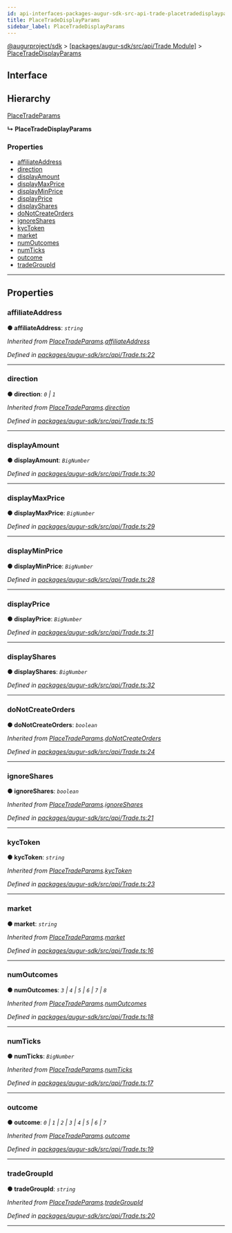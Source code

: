 ```yaml
---
id: api-interfaces-packages-augur-sdk-src-api-trade-placetradedisplayparams
title: PlaceTradeDisplayParams
sidebar_label: PlaceTradeDisplayParams
---
```


[@augurproject/sdk](api-readme.md) > [[packages/augur-sdk/src/api/Trade Module]](api-modules-packages-augur-sdk-src-api-trade-module.md) > [PlaceTradeDisplayParams](api-interfaces-packages-augur-sdk-src-api-trade-placetradedisplayparams.md)

## Interface

## Hierarchy

 [PlaceTradeParams](api-interfaces-packages-augur-sdk-src-api-trade-placetradeparams.md)

**↳ PlaceTradeDisplayParams**

### Properties

* [affiliateAddress](api-interfaces-packages-augur-sdk-src-api-trade-placetradedisplayparams.md#affiliateaddress)
* [direction](api-interfaces-packages-augur-sdk-src-api-trade-placetradedisplayparams.md#direction)
* [displayAmount](api-interfaces-packages-augur-sdk-src-api-trade-placetradedisplayparams.md#displayamount)
* [displayMaxPrice](api-interfaces-packages-augur-sdk-src-api-trade-placetradedisplayparams.md#displaymaxprice)
* [displayMinPrice](api-interfaces-packages-augur-sdk-src-api-trade-placetradedisplayparams.md#displayminprice)
* [displayPrice](api-interfaces-packages-augur-sdk-src-api-trade-placetradedisplayparams.md#displayprice)
* [displayShares](api-interfaces-packages-augur-sdk-src-api-trade-placetradedisplayparams.md#displayshares)
* [doNotCreateOrders](api-interfaces-packages-augur-sdk-src-api-trade-placetradedisplayparams.md#donotcreateorders)
* [ignoreShares](api-interfaces-packages-augur-sdk-src-api-trade-placetradedisplayparams.md#ignoreshares)
* [kycToken](api-interfaces-packages-augur-sdk-src-api-trade-placetradedisplayparams.md#kyctoken)
* [market](api-interfaces-packages-augur-sdk-src-api-trade-placetradedisplayparams.md#market)
* [numOutcomes](api-interfaces-packages-augur-sdk-src-api-trade-placetradedisplayparams.md#numoutcomes)
* [numTicks](api-interfaces-packages-augur-sdk-src-api-trade-placetradedisplayparams.md#numticks)
* [outcome](api-interfaces-packages-augur-sdk-src-api-trade-placetradedisplayparams.md#outcome)
* [tradeGroupId](api-interfaces-packages-augur-sdk-src-api-trade-placetradedisplayparams.md#tradegroupid)

---

## Properties

<a id="affiliateaddress"></a>

###  affiliateAddress

**● affiliateAddress**: *`string`*

*Inherited from [PlaceTradeParams](api-interfaces-packages-augur-sdk-src-api-trade-placetradeparams.md).[affiliateAddress](api-interfaces-packages-augur-sdk-src-api-trade-placetradeparams.md#affiliateaddress)*

*Defined in [packages/augur-sdk/src/api/Trade.ts:22](https://github.com/AugurProject/augur/blob/a689f5d0f9/packages/augur-sdk/src/api/Trade.ts#L22)*

___
<a id="direction"></a>

###  direction

**● direction**: *`0` \| `1`*

*Inherited from [PlaceTradeParams](api-interfaces-packages-augur-sdk-src-api-trade-placetradeparams.md).[direction](api-interfaces-packages-augur-sdk-src-api-trade-placetradeparams.md#direction)*

*Defined in [packages/augur-sdk/src/api/Trade.ts:15](https://github.com/AugurProject/augur/blob/a689f5d0f9/packages/augur-sdk/src/api/Trade.ts#L15)*

___
<a id="displayamount"></a>

###  displayAmount

**● displayAmount**: *`BigNumber`*

*Defined in [packages/augur-sdk/src/api/Trade.ts:30](https://github.com/AugurProject/augur/blob/a689f5d0f9/packages/augur-sdk/src/api/Trade.ts#L30)*

___
<a id="displaymaxprice"></a>

###  displayMaxPrice

**● displayMaxPrice**: *`BigNumber`*

*Defined in [packages/augur-sdk/src/api/Trade.ts:29](https://github.com/AugurProject/augur/blob/a689f5d0f9/packages/augur-sdk/src/api/Trade.ts#L29)*

___
<a id="displayminprice"></a>

###  displayMinPrice

**● displayMinPrice**: *`BigNumber`*

*Defined in [packages/augur-sdk/src/api/Trade.ts:28](https://github.com/AugurProject/augur/blob/a689f5d0f9/packages/augur-sdk/src/api/Trade.ts#L28)*

___
<a id="displayprice"></a>

###  displayPrice

**● displayPrice**: *`BigNumber`*

*Defined in [packages/augur-sdk/src/api/Trade.ts:31](https://github.com/AugurProject/augur/blob/a689f5d0f9/packages/augur-sdk/src/api/Trade.ts#L31)*

___
<a id="displayshares"></a>

###  displayShares

**● displayShares**: *`BigNumber`*

*Defined in [packages/augur-sdk/src/api/Trade.ts:32](https://github.com/AugurProject/augur/blob/a689f5d0f9/packages/augur-sdk/src/api/Trade.ts#L32)*

___
<a id="donotcreateorders"></a>

###  doNotCreateOrders

**● doNotCreateOrders**: *`boolean`*

*Inherited from [PlaceTradeParams](api-interfaces-packages-augur-sdk-src-api-trade-placetradeparams.md).[doNotCreateOrders](api-interfaces-packages-augur-sdk-src-api-trade-placetradeparams.md#donotcreateorders)*

*Defined in [packages/augur-sdk/src/api/Trade.ts:24](https://github.com/AugurProject/augur/blob/a689f5d0f9/packages/augur-sdk/src/api/Trade.ts#L24)*

___
<a id="ignoreshares"></a>

###  ignoreShares

**● ignoreShares**: *`boolean`*

*Inherited from [PlaceTradeParams](api-interfaces-packages-augur-sdk-src-api-trade-placetradeparams.md).[ignoreShares](api-interfaces-packages-augur-sdk-src-api-trade-placetradeparams.md#ignoreshares)*

*Defined in [packages/augur-sdk/src/api/Trade.ts:21](https://github.com/AugurProject/augur/blob/a689f5d0f9/packages/augur-sdk/src/api/Trade.ts#L21)*

___
<a id="kyctoken"></a>

###  kycToken

**● kycToken**: *`string`*

*Inherited from [PlaceTradeParams](api-interfaces-packages-augur-sdk-src-api-trade-placetradeparams.md).[kycToken](api-interfaces-packages-augur-sdk-src-api-trade-placetradeparams.md#kyctoken)*

*Defined in [packages/augur-sdk/src/api/Trade.ts:23](https://github.com/AugurProject/augur/blob/a689f5d0f9/packages/augur-sdk/src/api/Trade.ts#L23)*

___
<a id="market"></a>

###  market

**● market**: *`string`*

*Inherited from [PlaceTradeParams](api-interfaces-packages-augur-sdk-src-api-trade-placetradeparams.md).[market](api-interfaces-packages-augur-sdk-src-api-trade-placetradeparams.md#market)*

*Defined in [packages/augur-sdk/src/api/Trade.ts:16](https://github.com/AugurProject/augur/blob/a689f5d0f9/packages/augur-sdk/src/api/Trade.ts#L16)*

___
<a id="numoutcomes"></a>

###  numOutcomes

**● numOutcomes**: *`3` \| `4` \| `5` \| `6` \| `7` \| `8`*

*Inherited from [PlaceTradeParams](api-interfaces-packages-augur-sdk-src-api-trade-placetradeparams.md).[numOutcomes](api-interfaces-packages-augur-sdk-src-api-trade-placetradeparams.md#numoutcomes)*

*Defined in [packages/augur-sdk/src/api/Trade.ts:18](https://github.com/AugurProject/augur/blob/a689f5d0f9/packages/augur-sdk/src/api/Trade.ts#L18)*

___
<a id="numticks"></a>

###  numTicks

**● numTicks**: *`BigNumber`*

*Inherited from [PlaceTradeParams](api-interfaces-packages-augur-sdk-src-api-trade-placetradeparams.md).[numTicks](api-interfaces-packages-augur-sdk-src-api-trade-placetradeparams.md#numticks)*

*Defined in [packages/augur-sdk/src/api/Trade.ts:17](https://github.com/AugurProject/augur/blob/a689f5d0f9/packages/augur-sdk/src/api/Trade.ts#L17)*

___
<a id="outcome"></a>

###  outcome

**● outcome**: *`0` \| `1` \| `2` \| `3` \| `4` \| `5` \| `6` \| `7`*

*Inherited from [PlaceTradeParams](api-interfaces-packages-augur-sdk-src-api-trade-placetradeparams.md).[outcome](api-interfaces-packages-augur-sdk-src-api-trade-placetradeparams.md#outcome)*

*Defined in [packages/augur-sdk/src/api/Trade.ts:19](https://github.com/AugurProject/augur/blob/a689f5d0f9/packages/augur-sdk/src/api/Trade.ts#L19)*

___
<a id="tradegroupid"></a>

###  tradeGroupId

**● tradeGroupId**: *`string`*

*Inherited from [PlaceTradeParams](api-interfaces-packages-augur-sdk-src-api-trade-placetradeparams.md).[tradeGroupId](api-interfaces-packages-augur-sdk-src-api-trade-placetradeparams.md#tradegroupid)*

*Defined in [packages/augur-sdk/src/api/Trade.ts:20](https://github.com/AugurProject/augur/blob/a689f5d0f9/packages/augur-sdk/src/api/Trade.ts#L20)*

___

